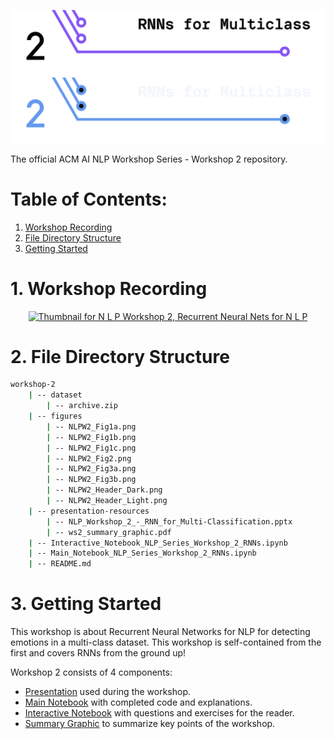 ![Header for Workshop 2: R N Ns for Multiclassification](./figures/NLPW2_Header_Light.png#gh-light-mode-only)
![Header for Workshop 2: R N Ns for Multiclassification](./figures/NLPW2_Header_Dark.png#gh-dark-mode-only)

The official ACM AI NLP Workshop Series - Workshop 2 repository.

# Table of Contents:

<div class="alert alert-block alert-info">
<ol>
    <li><a href="#1-workshop-recording">Workshop Recording</a></li>
    <li><a href="#2-file-directory-structure">File Directory Structure</a></li>
    <li><a href="#3-getting-started">Getting Started</a></li>
</ul>
</div>

# 1. Workshop Recording

<div align="center">
<a href="https://www.youtube.com/watch?v=A8Plt878Vyo&ab_channel=ACMatUCSanDiego">
<img
    src="https://i.ytimg.com/vi/A8Plt878Vyo/hqdefault.jpg?sqp=-oaymwEbCKgBEF5IVfKriqkDDggBFQAAiEIYAXABwAEG"
    alt="Thumbnail for N L P Workshop 2, Recurrent Neural Nets for N L P"
    width="500px"
    style="height:260px;object-fit:cover;"
/>
</a>
</div>


# 2. File Directory Structure

```bash
workshop-2
    | -- dataset
        | -- archive.zip
    | -- figures
        | -- NLPW2_Fig1a.png
        | -- NLPW2_Fig1b.png
        | -- NLPW2_Fig1c.png
        | -- NLPW2_Fig2.png
        | -- NLPW2_Fig3a.png
        | -- NLPW2_Fig3b.png
        | -- NLPW2_Header_Dark.png
        | -- NLPW2_Header_Light.png
    | -- presentation-resources
        | -- NLP_Workshop_2_-_RNN_for_Multi-Classification.pptx
        | -- ws2_summary_graphic.pdf
    | -- Interactive_Notebook_NLP_Series_Workshop_2_RNNs.ipynb
    | -- Main_Notebook_NLP_Series_Workshop_2_RNNs.ipynb
    | -- README.md

```

# 3. Getting Started

This workshop is about Recurrent Neural Networks for NLP for detecting emotions in a multi-class dataset. This workshop is self-contained from the first and covers RNNs from the ground up!

Workshop 2 consists of 4 components:
- [Presentation](./presentation-resources/NLP_Workshop_2_-_RNN_for_Multi-Classification.pptx) used during the workshop.
- [Main Notebook](./NLP_WS2_Main.ipynb) with completed code and explanations.
- [Interactive Notebook](./NLP_WS2_Interactive.ipynb) with questions and exercises for the reader.
- [Summary Graphic](./presentation-resources/ws2_summary_graphic.pdf) to summarize key points of the workshop.
